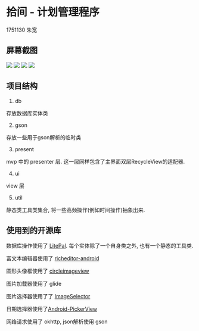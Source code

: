 # 拾间 - 计划管理程序

1751130 朱宽

## 屏幕截图

![](img/1.png)
![](img/2.png)
![](img/3.png)
![](img/5.png)

## 项目结构

1. db

存放数据库实体类

2. gson

存放一些用于gson解析的临时类

3. present

mvp 中的 presenter 层. 这一层同样包含了主界面双层RecycleView的适配器.

4. ui

view 层

5. util

静态类工具类集合, 将一些高频操作(例如时间操作)抽象出来.

## 使用到的开源库

数据库操作使用了 [LitePal](https://github.com/LitePalFramework/LitePal). 每个实体除了一个自身类之外, 也有一个静态的工具类.

富文本编辑器使用了 [richeditor-android](https://github.com/wasabeef/richeditor-android)

圆形头像框使用了 [circleimageview](https://github.com/hdodenhof/CircleImageView)

图片加载器使用了 glide

图片选择器使用了了 [ImageSelector](https://github.com/smuyyh/ImageSelector)

日期选择器使用了[Android-PickerView](https://github.com/Bigkoo/Android-PickerView)

网络请求使用了 okhttp, json解析使用 gson